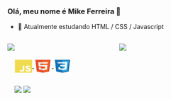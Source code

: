  ### Olá, meu nome é Mike Ferreira 👋

- 🌱 Atualmente estudando HTML / CSS / Javascript

 ##

<div align="center">
  <a href="https://github.com/DevMikeFerreira">
  <img height="150em" align="left" src="https://github-readme-stats.vercel.app/api?username=DevMikeFerreira&show_icons=true&theme=midnight-purple&include_all_commits=true&count_private=true"/>
  <img height="147em" align="rigth" src="https://github-readme-stats.vercel.app/api/top-langs/?username=DevMikeFerreira&layout=compact&langs_count=7&theme=midnight-purple"/>
</div>
  
 <div style="display: inline_block"><br>
  <img align="center" alt="Mike-Js" height="30" width="40" src="https://raw.githubusercontent.com/devicons/devicon/master/icons/javascript/javascript-plain.svg">
  <img align="center" alt="Mike-HTML" height="30" width="40" src="https://raw.githubusercontent.com/devicons/devicon/master/icons/html5/html5-original.svg">
  <img align="center" alt="Mike-CSS" height="30" width="40" src="https://raw.githubusercontent.com/devicons/devicon/master/icons/css3/css3-original.svg">
 </div>
  
  ##
  
  <div>
    <a href="https://www.linkedin.com/in/mike-ferreira-9b196717b/" target="_blank"><img src="https://img.shields.io/badge/-LinkedIn-%230077B5?style=for-the-badge&logo=linkedin&logoColor=white" target="_blank"></a> 
    <a href = "mailto:mike-f-moura@hotmail.com"><img src="https://img.shields.io/badge/-Gmail-%23333?style=for-the-badge&logo=gmail&logoColor=white" target="_blank"></a>
    
  </div>
